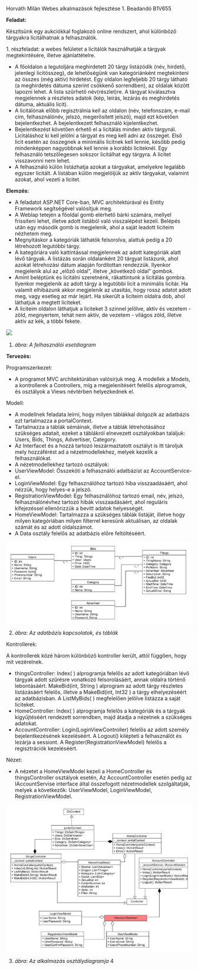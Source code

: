 ﻿Horváth Milán  Webes alkalmazások fejlesztése  1. Beadandó B1V655 

**Feladat:**  
 
Készítsünk egy aukciókkal foglakozó online rendszert, ahol különböző tárgyakra licitálhatnak a felhasználók.  

1\. részfeladat: a webes felületet a licitálók használhatják a tárgyak megtekintésére, illetve ajánlattételre.  

- A  főoldalon  a  legutoljára  meghirdetett  20  tárgy  listázódik  (név,  hirdető,  jelenlegi licitösszeg), de lehetőségünk van kategóriánként megtekinteni az összes (még aktív) hirdetést.  Egy  oldalon  legfeljebb  20  tárgy  látható  (a  meghirdetés  dátuma  szerint csökkenő sorrendben), az oldalak között lapozni lehet. A lista szűrhető név(részlet)re. A tárgyat kiválasztva megjelennek a részletes adatok (kép, leírás, lezárás és meghirdetés dátuma, aktuális licit).  
- A  licitálónak    előbb  regisztrálnia  kell  az  oldalon  (név,  telefonszám,  e-mail  cím, felhasználónév,  jelszó,  megerősített  jelszó),  majd  ezt  követően  bejelentkezhet.  A bejelentkezett felhasználó kijelentkezhet.  
- Bejelentkezést követően érhető el a licitálás minden aktív tárgynál. Licitáláshoz ki kell jelölni a tárgyat és meg kell adni az összeget. Első licit esetén az összegnek a minimális licitnek kell lennie, később pedig mindenképpen nagyobbnak kell lennie a korábbi liciteknél.  Egy  felhasználó  tetszőlegesen  sokszor  licitálhat  egy  tárgyra.  A  licitet visszavonni nem lehet. 
- A felhasználó külön listázhatja azokat a tárgyakat, amelyekre legalább egyszer licitált. A listában külön megjelöljük az aktív tárgyakat, valamint azokat, ahol vezeti a licitet. 

**Elemzés:** 

- A  feladatot  ASP.NET  Core-ban,  MVC  architektúrával  és  Entity  Framework segítségével valósítjuk meg. 
- A Weblap tetején a főoldal gomb elérhető bárki számára, mellyel frissíteni lehet, illetve adott listából való visszalépést kezeli. Belépés után egy második gomb is megjelenik, ahol a saját leadott liciteim nézhetem meg. 
- Megnyitáskor a kategóriák láthatók felsorolva, alattuk pedig a 20 létrehozott legutóbbi tárgy. 
- A kategóriára való kattintással megjelennek az adott kategóriák alatt lévő tárgyak. A listázás során oldalanként 20 tárgyat listázunk, ahol azokat létrehozási dátum alapján fordítottan rendezzük. Ilyenkor megjelenik alul az „előző oldal”, illetve „következő oldal” gombok. 
- Amint  beléptünk  és  licitálni  szeretnénk,  rákattintunk  a  licitálás  gombra.  Ilyenkor megjelenik az adott tárgy a legutóbbi licit a minimális licitár. Ha valamit elhibázunk akkor megjelenik az utasítás, hogy rossz adatot adott meg, vagy esetleg az már lejárt. Ha sikerült a liciteim oldalra dob, ahol láthatjuk a megtett liciteket. 
- A  liciteim  oldalon  láthatjuk a  liciteket 3 színnel  jelölve, aktív  és  vezetem  - zöld, megnyertem, tehát nem aktív, de vezetem - világos zöld, illetve aktív az kék, a többi fekete. 

![](Aspose.Words.cc1bbccb-d5f1-4f01-976d-f29ec34eccdc.001.png)

1. *ábra: A felhasználói esetdiagram* 

**Tervezés:** 

Programszerkezet: 

- A  programot  MVC  architektúrában  valósírjuk  meg.  A  modellek  a  Models,  a kontrollerek a Controllers, míg a megjelenítésért felelős alprogramok, és osztályok a Views névtérben helyezkednek el. 

Modell: 

- A  modellnek  feladata  leírni,  hogy  milyen  táblákkal  dolgozik  az  adatbázis  ezt tartalmazza a portalContext. 
- Tartalmazza a táblák sémáinak, illetve a táblák létrehotásához szükséges adatait, ezeket a táblákról elnevezett osztályokban találjuk: Users, Bids, Things, Advertiser, Category. 
- Az Interfacet és a hozzá tartozó leszármaztatott osztályt is itt tároljuk mely hozzáférést ad a nézetmodellekhez, melyek kezelik a felhasználókat. 
- A nézetmodellekhez tartozó osztályok: 
- UserViewModel: Összeköti a felhasználói adatbázist az AccountService-el. 
- LoginViewModel: Egy felhasználóhoz tartozó hiba visszaadásáért, ahol nézzük, hogy helyes-e a jelszó. 
- RegistrationViewModel:  Egy  felhasználóhoz  tartozó  email,  név,  jelszó, felhasználónévhez  tartozó  hibák  visszaadásáért,  ahol  reguláris  kifejezéssel ellenőrizzük a bevitt adatok helyességét. 
- HomeViewModel: Tartalmazza a szükséges táblák listáját, illetve hogy milyen kategóriában milyen filterrel keresünk aktuálisan, az oldalak számát és az adott oldalszámot. 
- A Data osztály felelős az adatbázis előre feltöltéséért. 

![](Aspose.Words.cc1bbccb-d5f1-4f01-976d-f29ec34eccdc.002.jpeg)

2. *ábra: Az adatbázis kapcsolatok, és táblák* 

Kontrollerek: 

A kontrollerek közé három különböző kontroller került, attól függően, hogy mit vezérelnek. 

- thingsController: Index( ) alprogramja felelős az adott kategóriában lévő tárgyak adott szűrésre  vonatkozó  felsorolásáért,  annak  oldalra  történő  lebontásáért.  MakeBid(int, String ) alprogram az adott tárgy részletes listázásáért felelős, illetve a MakeBid(int, Int32 ) a tárgy elhelyezéséért az adatbázisban. A ListMyBids( ) megfelelően jelölve listázza a saját liciteket. 
- HomeController: Index( ) alprogramja felelős a kategóriák és a tárgyak kigyűjtéséért rendezett sorrendben, majd átadja a nézetnek a szükséges adatokat. 
- AccountController:  Login(LoginViewController)  felelős  az  adott  személy bejelentkezésének kezeléséért. A Logout() kilépteti a felhasználót és lezárja a sessiont. A Register(RegistrationViewModel) felelős a regisztrációk kezeléséért. 

Nézet: 

- A nézetet a HomeViewModel kezeli a HomeController és thingsController osztályok esetén,  Az  AccountController  esetén  pedig  az  IAccountServise  interface  által összefogott  nézetmodellek  szolgáltatják,  melyek  a  következők:  UserViewModel, LoginViewModel, RegistrationViewModel. 

![](Aspose.Words.cc1bbccb-d5f1-4f01-976d-f29ec34eccdc.003.jpeg)

3. *ábra: Az alkalmazás osztálydiagramja* 
4 
